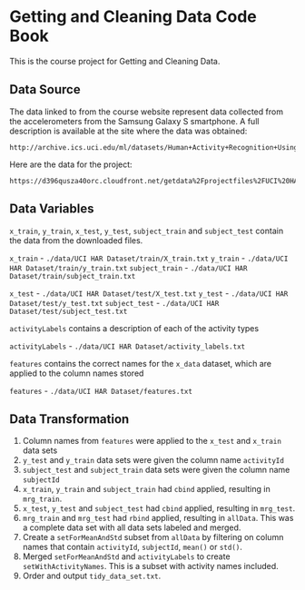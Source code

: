 
# Getting and Cleaning Data Code Book
This is the course project for Getting and Cleaning Data.

## Data Source
The data linked to from the course website represent data collected from the accelerometers from the Samsung Galaxy S smartphone. A full description is available at the site where the data was obtained:

```
http://archive.ics.uci.edu/ml/datasets/Human+Activity+Recognition+Using+Smartphones
```

Here are the data for the project:
```
https://d396qusza40orc.cloudfront.net/getdata%2Fprojectfiles%2FUCI%20HAR%20Dataset.zip
```

## Data Variables
`x_train`, `y_train`, `x_test`, `y_test`, `subject_train` and `subject_test` contain the data from the downloaded files.

`x_train` - `./data/UCI HAR Dataset/train/X_train.txt`
`y_train` - `./data/UCI HAR Dataset/train/y_train.txt`
`subject_train` - `./data/UCI HAR Dataset/train/subject_train.txt`

`x_test` - `./data/UCI HAR Dataset/test/X_test.txt`
`y_test` -  `./data/UCI HAR Dataset/test/y_test.txt`
`subject_test` -  `./data/UCI HAR Dataset/test/subject_test.txt`


`activityLabels` contains a description of each of the activity types

`activityLabels` - `./data/UCI HAR Dataset/activity_labels.txt`


`features` contains the correct names for the `x_data` dataset, which are applied to the column names stored

`features` - `./data/UCI HAR Dataset/features.txt`

## Data Transformation
1) Column names from `features` were applied to the `x_test` and `x_train` data sets
2) `y_test` and `y_train` data sets were given the column name `activityId`
3) `subject_test` and `subject_train` data sets were given the column name `subjectId`
4) `x_train`, `y_train` and `subject_train` had `cbind` applied, resulting in `mrg_train`.
5) `x_test`, `y_test` and `subject_test` had `cbind` applied, resulting in `mrg_test`.
6) `mrg_train` and `mrg_test` had `rbind` applied, resulting in `allData`. This was a complete data set with all data sets labeled and merged.
7) Create a `setForMeanAndStd` subset from `allData` by filtering on column names that contain `activityId`, `subjectId`, `mean()` or `std()`.
8) Merged `setForMeanAndStd` and `activityLabels` to create `setWithActivityNames`. This is a subset with activity names included.
9) Order and output `tidy_data_set.txt`.



